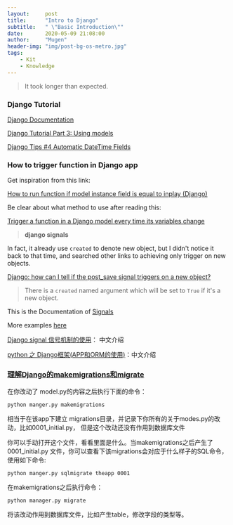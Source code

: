 ```yaml
---
layout:     post
title:      "Intro to Django"
subtitle:   " \"Basic Introduction\""
date:       2020-05-09 21:08:00
author:     "Mugen"
header-img: "img/post-bg-os-metro.jpg"
tags:
    - Kit
    - Knowledge
---
```


> It took longer than expected.

### Django Tutorial

[Django Documentation](https://docs.djangoproject.com/en/3.0/)

[Django Tutorial Part 3: Using models](https://developer.mozilla.org/en-US/docs/Learn/Server-side/Django/Models)

[Django Tips #4 Automatic DateTime Fields](https://simpleisbetterthancomplex.com/tips/2016/05/23/django-tip-4-automatic-datetime-fields.html)


### How to trigger function in Django app

Get inspiration from this link:

[How to run function if model instance field is equal to inplay (Django)](https://stackoverflow.com/questions/54516118/how-to-run-function-if-model-instance-field-is-equal-to-inplay-django)

Be clear about what method to use after reading this:

[Trigger a function in a Django model every time its variables change](https://stackoverflow.com/questions/45071835/trigger-a-function-in-a-django-model-every-time-its-variables-change)

> **django signals**

In fact, it already use `created` to denote new object, but I didn't notice it back to that time, and searched other links to achieving only trigger on new objects.

[Django: how can I tell if the post_save signal triggers on a new object?](https://stackoverflow.com/questions/10672572/django-how-can-i-tell-if-the-post-save-signal-triggers-on-a-new-object)

> There is a `created` named argument which will be set to `True` if it's a new object.

This is the Documentation of [Signals](https://docs.djangoproject.com/en/3.0/topics/signals/)

More examples [here](https://stackoverflow.com/questions/41533443/addhow-to-make-django-post-save-signal-run-only-during-creation)

[Django signal 信号机制的使用](https://www.cnblogs.com/lowmanisbusy/p/9797127.html)： 中文介绍

[python 之 Django框架(APP和ORM的使用)](https://www.cnblogs.com/mylu/p/11415113.html)：中文介绍


### [理解Django的makemigrations和migrate](https://www.cnblogs.com/qunxiadexiaoxiangjiao/p/9285574.html)

在你改动了 model.py的内容之后执行下面的命令：

```
python manger.py makemigrations
```

相当于在该app下建立 migrations目录，并记录下你所有的关于modes.py的改动，比如0001_initial.py， 但是这个改动还没有作用到数据库文件

你可以手动打开这个文件，看看里面是什么。当makemigrations之后产生了0001_initial.py 文件，你可以查看下该migrations会对应于什么样子的SQL命令，使用如下命令:

```
python manger.py sqlmigrate theapp 0001
```

在makemigrations之后执行命令：

```
python manager.py migrate
```

将该改动作用到数据库文件，比如产生table，修改字段的类型等。